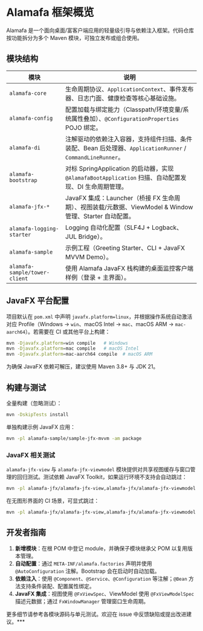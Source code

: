 # Alamafa 框架概览

Alamafa 是一个面向桌面/富客户端应用的轻量级引导与依赖注入框架。代码仓库按功能拆分为多个 Maven 模块，可独立发布或组合使用。

## 模块结构

| 模块 | 说明 |
| --- | --- |
| `alamafa-core` | 生命周期协议、`ApplicationContext`、事件发布器、日志门面、健康检查等核心基础设施。 |
| `alamafa-config` | 配置加载与绑定能力（Classpath/环境变量/系统属性叠加）、`@ConfigurationProperties` POJO 绑定。 |
| `alamafa-di` | 注解驱动的依赖注入容器，支持组件扫描、条件装配、Bean 后处理器、`ApplicationRunner` / `CommandLineRunner`。 |
| `alamafa-bootstrap` | 对标 SpringApplication 的启动器，实现 `@AlamafaBootApplication` 扫描、自动配置发现、DI 生命周期管理。 |
| `alamafa-jfx-*` | JavaFX 集成：Launcher（桥接 FX 生命周期）、视图装载/元数据、ViewModel & Window 管理、Starter 自动配置。 |
| `alamafa-logging-starter` | Logging 自动化配置（SLF4J + Logback、JUL Bridge）。 |
| `alamafa-sample` | 示例工程（Greeting Starter、CLI + JavaFX MVVM Demo）。 |
| `alamafa-sample/tower-client` | 使用 Alamafa JavaFX 栈构建的桌面监控客户端样例（登录 + 主界面）。 |

## JavaFX 平台配置

项目默认在 `pom.xml` 中声明 `javafx.platform=linux`，并根据操作系统自动激活对应 Profile（Windows → `win`、macOS Intel → `mac`、macOS ARM → `mac-aarch64`）。若需要在 CI 或其他平台上构建：

```bash
mvn -Djavafx.platform=win compile   # Windows
mvn -Djavafx.platform=mac compile   # macOS Intel
mvn -Djavafx.platform=mac-aarch64 compile  # macOS ARM
```

为确保 JavaFX 依赖可解压，建议使用 Maven 3.8+ 与 JDK 21。

## 构建与测试

全量构建（忽略测试）：

```bash
mvn -DskipTests install
```

单独构建示例 JavaFX 应用：

```bash
mvn -pl alamafa-sample/sample-jfx-mvvm -am package
```

### JavaFX 相关测试

`alamafa-jfx-view` 与 `alamafa-jfx-viewmodel` 模块提供对共享视图缓存与窗口管理的回归测试。测试依赖 JavaFX Toolkit，如果运行环境不支持会自动跳过：

```bash
mvn -pl alamafa-jfx/alamafa-jfx-view,alamafa-jfx/alamafa-jfx-viewmodel test
```

在无图形界面的 CI 场景，可显式跳过：

```bash
mvn -pl alamafa-jfx/alamafa-jfx-view,alamafa-jfx/alamafa-jfx-viewmodel -DskipTests test
```

## 开发者指南

1. **新增模块**：在根 POM 中登记 module，并确保子模块继承父 POM 以复用版本管理。
2. **自动配置**：通过 `META-INF/alamafa.factories` 声明并使用 `@AutoConfiguration` 注解。Bootstrap 会在启动时自动加载。
3. **依赖注入**：使用 `@Component`、`@Service`、`@Configuration` 等注解；`@Bean` 方法支持条件装配、配置属性绑定。
4. **JavaFX 集成**：视图使用 `@FxViewSpec`、ViewModel 使用 `@FxViewModelSpec` 描述元数据；通过 `FxWindowManager` 管理窗口生命周期。

更多细节请参考各模块源码与单元测试。欢迎在 issue 中反馈缺陷或提出改进建议。***
